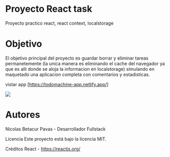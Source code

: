 # Proyecto React task
Proyecto practico react, react context, localstorage 


# Objetivo
El objetivo principal del proyecto es guardar borrar y eliminar tareas permanetemente (la unica manera es eliminando el cache del navegador ya que es alli donde se aloja la informacion en localstorage) simulando en maquetado una aplicacion completa con comentarios y estadisticas.

vistar app [https://todomachine-app.netlify.app/]

![](https://firebasestorage.googleapis.com/v0/b/imagenes-1ccc1.appspot.com/o/portafolio%2Ftask.png?alt=media&token=dce48c32-49a7-418b-a0f9-940d6ad2101e)

# Autores
Nicolas Betacur Pavas - Desarrollador Fullstack

Licencia
Este proyecto está bajo la licencia MIT.

Créditos
React - https://reactjs.org/

